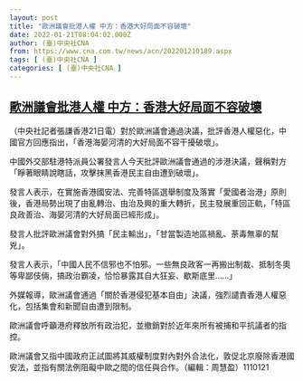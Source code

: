 ```yaml
---
layout: post
title: "歐洲議會批港人權 中方：香港大好局面不容破壞"
date: 2022-01-21T08:04:02.000Z
author: (臺)中央社CNA
from: https://www.cna.com.tw/news/acn/202201210189.aspx
tags: [ (臺)中央社CNA ]
categories: [ (臺)中央社CNA ]
---
```

<!--1642752242000-->
[歐洲議會批港人權 中方：香港大好局面不容破壞](https://www.cna.com.tw/news/acn/202201210189.aspx)
------

<div>
<div></div><div><p>（中央社記者張謙香港21日電）對於歐洲議會通過決議，批評香港人權惡化，中國官方回應指出，「香港海晏河清的大好局面不容干擾破壞」。</p><p>中國外交部駐港特派員公署發言人今天批評歐洲議會通過的涉港決議，聲稱對方「睜著眼睛說瞎話，攻擊抹黑香港民主自由遭到破壞」。</p><p>發言人表示，在實施香港國安法、完善特區選舉制度及落實「愛國者治港」原則後，香港局勢出現了由亂轉治、由治及興的重大轉折，民主發展重回正軌，「特區良政善治、海晏河清的大好局面已經形成」。</p><p>發言人批評歐洲議會對外搞「民主輸出」，「甘當製造地區禍亂、荼毒無辜的幫兇」。</p><p>發言人表示，「中國人民不信邪也不怕邪。一些無良政客一再搬出制裁、抵制冬奧等卑鄙伎倆，搞政治霸凌，恰恰暴露其自大狂妄、歇斯底里……」</p><p>外媒報導，歐洲議會通過「關於香港侵犯基本自由」決議，強烈譴責香港人權惡化，包括集會和新聞自由遭到限制。</p><p>歐洲議會呼籲港府釋放所有政治犯，並撤銷對於近年來所有被捕和平抗議者的指控。</p><p>歐洲議會又指中國政府正試圖將其威權制度對內對外合法化，敦促北京廢除香港國安法，並指有關法例阻礙中歐之間的信任與合作。（編輯：周慧盈）1110121</p></div>
</div>
